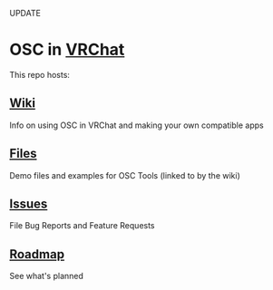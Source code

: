 UPDATE

# OSC in [VRChat](https://vrchat.com)

This repo hosts:
## [Wiki](../../wiki)
Info on using OSC in VRChat and making your own compatible apps

## [Files](../../tree/main/files)
Demo files and examples for OSC Tools (linked to by the wiki)

## [Issues](../../issues)
File Bug Reports and Feature Requests

## [Roadmap](../../milestones)
See what's planned
